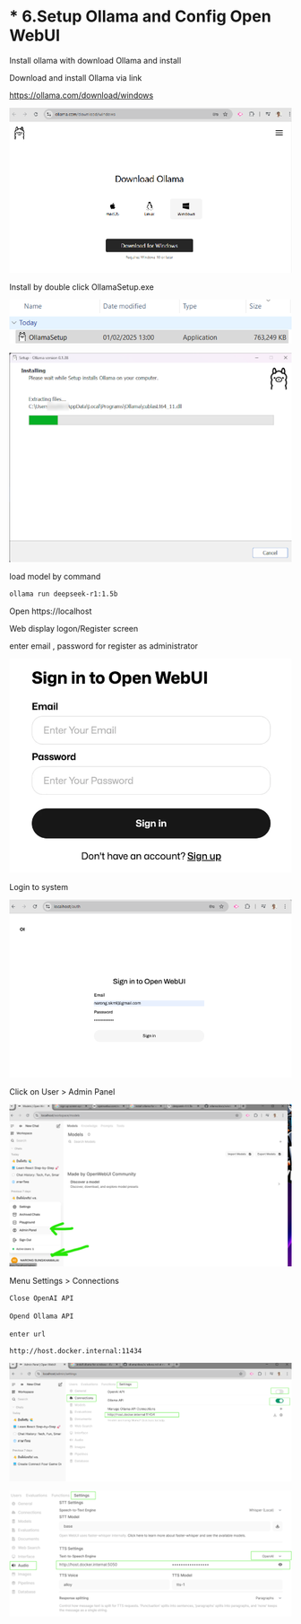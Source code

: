 # * 6.Setup Ollama and Config Open WebUI

Install ollama with download Ollama and install

Download and install Ollama via link

https://ollama.com/download/windows

![1738417226347](image/6.signup_config_open_webui/1738417226347.png)

Install by double click OllamaSetup.exe

![1738417327699](image/6.signup_config_open_webui/1738417327699.png)

![1738417260404](image/6.signup_config_open_webui/1738417260404.png)

load model by command

```bash
ollama run deepseek-r1:1.5b
```

Open https://localhost

Web display logon/Register screen

enter  email , password for register  as administrator

![1738417140249](image/6.signup_config_open_webui/1738417140249.png)

Login to system

![1738417554917](image/6.signup_config_open_webui/1738417554917.png)

Click on User  > Admin Panel

![1738417667122](image/6.signup_config_open_webui/1738417667122.png)

Menu Settings > Connections

    Close OpenAI API

    Opend Ollama API

    enter url

```
http://host.docker.internal:11434
```

![1738417840960](image/6.signup_config_open_webui/1738417840960.png)

![1738417912003](image/6.signup_config_open_webui/1738417912003.png)
